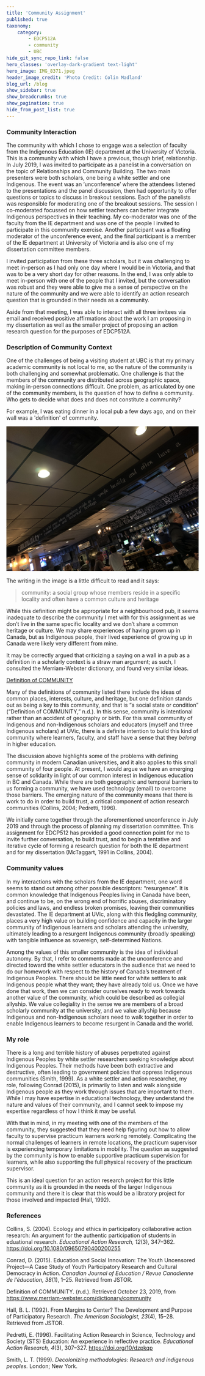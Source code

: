 ```yaml
---
title: 'Community Assignment'
published: true
taxonomy:
    category:
        - EDCP512A
        - community
        - UBC
hide_git_sync_repo_link: false
hero_classes: 'overlay-dark-gradient text-light'
hero_image: IMG_8371.jpeg
header_image_credit: 'Photo Credit: Colin Madland'
blog_url: /blog
show_sidebar: true
show_breadcrumbs: true
show_pagination: true
hide_from_post_list: true
---
```


### Community Interaction

The community with which I chose to engage was a selection of faculty from the Indigenous Education (IE) department at the University of Victoria. This is a community with which I have a previous, though brief, relationship. In July 2019, I was invited to participate as a panelist in a conversation on the topic of Relationships and Community Building. The two main presenters were both scholars, one being a white settler and one Indigenous. The event was an ‘unconference’ where the attendees listened to the presentations and the panel discussion, then had opportunity to offer questions or topics to discuss in breakout sessions. Each of the panelists was responsible for moderating one of the breakout sessions. The session I co-moderated focussed on how settler teachers can better integrate Indigenous perspectives in their teaching. My co-moderator was one of the faculty from the IE department and was one of the people I invited to participate in this community exercise. Another participant was a floating moderator of the unconference event, and the final participant is a member of the IE department at University of Victoria and is also one of my dissertation committee members.

I invited participation from these three scholars, but it was challenging to meet in-person as I had only one day where I would be in Victoria, and that was to be a very short day for other reasons. In the end, I was only able to meet in-person with one of the people that I invited, but the conversation was robust and they were able to give me a sense of perspective on the nature of the community and we were able to identify an action research question that is grounded in their needs as a community.

Aside from that meeting, I was able to interact with all three invitees via email and received positive affirmations about the work I am proposing in my dissertation as well as the smaller project of proposing an action research question for the purposes of EDCP512A.

### Description of Community Context

One of the challenges of being a visiting student at UBC is that my primary academic community is not local to me, so the nature of the community is both challenging and somewhat problematic. One challenge is that the members of the community are distributed across geographic space, making in-person connections difficult. One problem, as articulated by one of the community members, is the question of how to define a community. Who gets to decide what does and does not constitute a community?

For example, I was eating dinner in a local pub a few days ago, and on their wall was a 'definition' of community.

![](IMG_8371.jpeg)

The writing in the image is a little difficult to read and it says:

> community: a social group whose members reside in a specific locality and often have a common culture and heritage

While this definition might be appropriate for a neighbourhood pub, it seems inadequate to describe the community I met with for this assignment as we don’t live in the same specific locality and we don’t share a common heritage or culture. We may share experiences of having grown up in Canada, but as Indigenous people, their lived experience of growing up in Canada were likely very different from mine.

It may be correctly argued that criticizing a saying on a wall in a pub as a definition in a scholarly context is a straw man argument; as such, I consulted the Merriam-Webster dictionary, and found very similar ideas.

<a class="embedly-card" data-card-controls="0" href="https://www.merriam-webster.com/dictionary/community">Definition of COMMUNITY</a>
<script async src="//cdn.embedly.com/widgets/platform.js" charset="UTF-8"></script>


Many of the definitions of community listed there include the ideas of common places, interests, culture, and heritage, but one definition stands out as being a key to this community, and that is “a social state or condition” (“Definition of COMMUNITY,” n.d.). In this sense, community is intentional rather than an accident of geography or birth. For this small community of Indigenous and non-Indigenous scholars and educators (myself and three Indigenous scholars) at UVic, there is a definite intention to build this kind of community where learners, faculty, and staff have a sense that they *belong* in higher education.


The discussion above highlights some of the problems with defining community in modern Canadian universities, and it also applies to this small community of four people. At present, I would argue we have an emerging sense of solidarity in light of our common interest in Indigenous education in BC and Canada. While there are both geographic and temporal barriers to us forming a community, we have used technology (email) to overcome those barriers. The emerging nature of the community means that there is work to do in order to build trust, a critical component of action research communities (Collins, 2004; Pedretti, 1996).

We initially came together through the aforementioned unconference in July 2019 and through the process of planning my dissertation committee. This assignment for EDCP512 has provided a good connection point for me to invite further conversation, to build trust, and to begin a tentative and iterative cycle of forming a research question for both the IE department and for my dissertation (McTaggart, 1991 in Collins, 2004).

### Community values

In my interactions with the scholars from the IE department, one word seems to stand out among other possible descriptors: “resurgence”. It is common knowledge that Indigenous Peoples living in Canada have been, and continue to be, on the wrong end of horrific abuses, discriminatory policies and laws, and endless broken promises, leaving their communities devastated. The IE department at UVic, along with this fledgling community, places a very high value on building confidence and capacity in the larger community of Indigenous learners and scholars attending the university, ultimately leading to a resurgent Indigenous community (broadly speaking) with tangible influence as sovereign, self-determined Nations.

Among the values of this smaller community is the idea of individual autonomy. By that, I refer to comments made at the unconference and directed toward the white settler educators in the audience that we need to do our homework with respect to the history of Canada’s treatment of Indigenous Peoples. There should be little need for white settlers to ask Indigenous people what they want; they have already told us. Once we have done that work, then we can consider ourselves ready to work towards another value of the community, which could be described as collegial allyship. We value collegiality in the sense we are members of a broad scholarly community at the university, and we value allyship because Indigenous and non-Indigenous scholars need to walk together in order to enable Indigenous learners to become resurgent in Canada and the world.
### My role

There is a long and terrible history of abuses perpetrated against Indigenous Peoples by white settler researchers seeking knowledge about Indigenous Peoples. Their methods have been both extractive and destructive, often leading to government policies that oppress Indigenous communities (Smith, 1999). As a white settler and action researcher, my role, following Conrad (2015), is primarily to listen and walk alongside Indigenous people as they work through issues that are important to them. While I may have expertise in educational technology, they understand the nature and values of their community, and I cannot seek to impose my expertise regardless of how I think it may be useful.

With that in mind, in my meeting with one of the members of the community, they suggested that they need help figuring out how to allow faculty to supervise practicum learners working remotely. Complicating the normal challenges of learners in remote locations, the practicum supervisor is experiencing temporary limitations in mobility. The question as suggested by the community is how to enable supportive practicum supervision for learners, while also supporting the full physical recovery of the practicum supervisor.

This is an ideal question for an action research project for this little community as it is grounded in the needs of the larger Indigenous community and there it is clear that this would be a libratory project for those involved and impacted (Hall, 1992).
 
### References

Collins, S. (2004). Ecology and ethics in participatory collaborative action research: An argument for the authentic participation of students in eduational research. *Educational Action Research, 12*(3), 347–362. <https://doi.org/10.1080/09650790400200255>

Conrad, D. (2015). Education and Social Innovation: The Youth Uncensored Project—A Case Study of Youth Participatory Research and Cultural Democracy in Action. *Canadian Journal of Education / Revue Canadienne de l’éducation, 38*(1), 1–25. Retrieved from JSTOR.

Definition of COMMUNITY. (n.d.). Retrieved October 23, 2019, from <https://www.merriam-webster.com/dictionary/community>

Hall, B. L. (1992). From Margins to Center? The Development and Purpose of Participatory Research. *The American Sociologist, 23*(4), 15–28. Retrieved from JSTOR.

Pedretti, E. (1996). Facilitating Action Research in Science, Technology and Society (STS) Education: An experience in reflective practice. *Educational Action Research, 4*(3), 307–327. <https://doi.org/10/dzpkqp>

Smith, L. T. (1999). *Decolonizing methodologies: Research and indigenous peoples.* London; New York.
